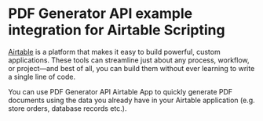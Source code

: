 # PDF Generator API example integration for Airtable Scripting

[Airtable](https://airtable.com/) is a platform that makes it easy to build powerful, custom applications. These tools can streamline just about any process, workflow, or project—and best of all, you can build them without ever learning to write a single line of code. 

You can use PDF Generator API Airtable App to quickly generate PDF documents using the data you already have in your Airtable application (e.g. store orders, database records etc.).
